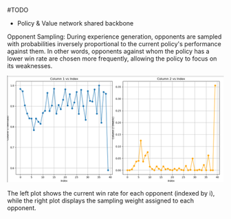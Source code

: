 #TODO

- Policy & Value network shared backbone


Opponent Sampling:
During experience generation, opponents are sampled with probabilities inversely proportional to the current policy's performance against them. In other words, opponents against whom the policy has a lower win rate are chosen more frequently, allowing the policy to focus on its weaknesses.

![sampling](sampling.png)

The left plot shows the current win rate for each opponent (indexed by i), while the right plot displays the sampling weight assigned to each opponent.
